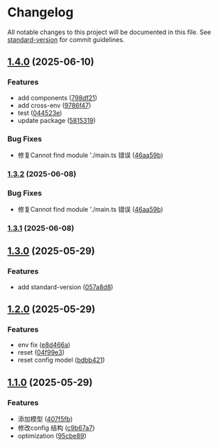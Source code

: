 # Changelog

All notable changes to this project will be documented in this file. See [standard-version](https://github.com/conventional-changelog/standard-version) for commit guidelines.

## [1.4.0](https://github.com/yourusername/deepseek-demo/compare/v1.3.1...v1.4.0) (2025-06-10)


### Features

* add components ([798df21](https://github.com/yourusername/deepseek-demo/commit/798df2151935cc3f7c42aed6b35a1287398c5c9d))
* add cross-env ([9786f47](https://github.com/yourusername/deepseek-demo/commit/9786f47731f87df80fbbfea6d7f1c2996b3059b8))
* test ([044523e](https://github.com/yourusername/deepseek-demo/commit/044523ed8bbdeca728506be2e85fb46d029d1369))
* update package ([5815319](https://github.com/yourusername/deepseek-demo/commit/5815319341ee6490aaf1dbfdc7f16826aa6a2662))


### Bug Fixes

* 修复Cannot find module './main.ts 错误 ([46aa59b](https://github.com/yourusername/deepseek-demo/commit/46aa59ba4dba76cf6699bc66ae9f87e5888a54b2))

### [1.3.2](https://github.com/yourusername/deepseek-demo/compare/v1.3.1...v1.3.2) (2025-06-08)


### Bug Fixes

* 修复Cannot find module './main.ts 错误 ([46aa59b](https://github.com/yourusername/deepseek-demo/commit/46aa59ba4dba76cf6699bc66ae9f87e5888a54b2))

### [1.3.1](https://github.com/yourusername/deepseek-demo/compare/v1.3.0...v1.3.1) (2025-06-08)

## [1.3.0](https://github.com/yourusername/deepseek-demo/compare/v1.2.0...v1.3.0) (2025-05-29)


### Features

* add standard-version ([057a8d8](https://github.com/yourusername/deepseek-demo/commit/057a8d8bfdc56ce9a28f3fbfd27250223adf3107))

## [1.2.0](https://github.com/yourusername/deepseek-demo/compare/v1.1.0...v1.2.0) (2025-05-29)


### Features

* env fix ([e8d466a](https://github.com/yourusername/deepseek-demo/commit/e8d466a6a6ea63b8bc1f7d0967d8a4828ecc1fdc))
* reset ([04f99e3](https://github.com/yourusername/deepseek-demo/commit/04f99e37719fa97ccdf3aec9f062490d5faca8d9))
* reset config model ([bdbb421](https://github.com/yourusername/deepseek-demo/commit/bdbb4211ed1a85ab688f8032bea73a7baa79f59a))

## [1.1.0](https://github.com/yourusername/deepseek-demo/compare/v1.0.1...v1.1.0) (2025-05-29)


### Features

* 添加模型 ([407f5fb](https://github.com/yourusername/deepseek-demo/commit/407f5fbd4e8d4f12fe103ffb7bca4ddf4b50d9a8))
* 修改config 结构 ([c9b67a7](https://github.com/yourusername/deepseek-demo/commit/c9b67a703076a6be2fae5f82292c900cbd465ed6))
* optimization ([95cbe89](https://github.com/yourusername/deepseek-demo/commit/95cbe897dac5c1d9bc89c76aebfa3578d196158c))
